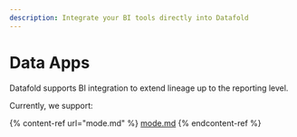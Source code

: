 ```yaml
---
description: Integrate your BI tools directly into Datafold
---
```


# Data Apps

Datafold supports BI integration to extend lineage up to the reporting level.&#x20;

Currently, we support:

{% content-ref url="mode.md" %}
[mode.md](mode.md)
{% endcontent-ref %}
